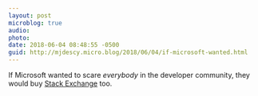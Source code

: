 ```yaml
---
layout: post
microblog: true
audio: 
photo: 
date: 2018-06-04 08:48:55 -0500
guid: http://mjdescy.micro.blog/2018/06/04/if-microsoft-wanted.html
---
```

If Microsoft wanted to scare _everybody_ in the developer community, they would buy [Stack Exchange](https://stackexchange.com/) too.
